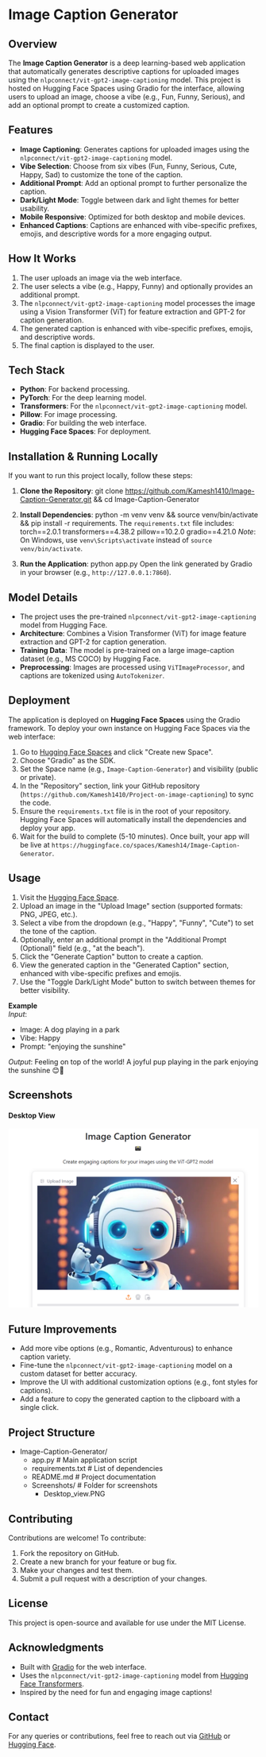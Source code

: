 # Image Caption Generator

## Overview
The **Image Caption Generator** is a deep learning-based web application that automatically generates descriptive captions for uploaded images using the `nlpconnect/vit-gpt2-image-captioning` model. This project is hosted on Hugging Face Spaces using Gradio for the interface, allowing users to upload an image, choose a vibe (e.g., Fun, Funny, Serious), and add an optional prompt to create a customized caption.

## Features
- **Image Captioning**: Generates captions for uploaded images using the `nlpconnect/vit-gpt2-image-captioning` model.
- **Vibe Selection**: Choose from six vibes (Fun, Funny, Serious, Cute, Happy, Sad) to customize the tone of the caption.
- **Additional Prompt**: Add an optional prompt to further personalize the caption.
- **Dark/Light Mode**: Toggle between dark and light themes for better usability.
- **Mobile Responsive**: Optimized for both desktop and mobile devices.
- **Enhanced Captions**: Captions are enhanced with vibe-specific prefixes, emojis, and descriptive words for a more engaging output.

## How It Works
1. The user uploads an image via the web interface.
2. The user selects a vibe (e.g., Happy, Funny) and optionally provides an additional prompt.
3. The `nlpconnect/vit-gpt2-image-captioning` model processes the image using a Vision Transformer (ViT) for feature extraction and GPT-2 for caption generation.
4. The generated caption is enhanced with vibe-specific prefixes, emojis, and descriptive words.
5. The final caption is displayed to the user.

## Tech Stack
- **Python**: For backend processing.
- **PyTorch**: For the deep learning model.
- **Transformers**: For the `nlpconnect/vit-gpt2-image-captioning` model.
- **Pillow**: For image processing.
- **Gradio**: For building the web interface.
- **Hugging Face Spaces**: For deployment.

## Installation & Running Locally
If you want to run this project locally, follow these steps:

1. **Clone the Repository**:
git clone https://github.com/Kamesh1410/Image-Caption-Generator.git && cd Image-Caption-Generator

2. **Install Dependencies**:
python -m venv venv && source venv/bin/activate && pip install -r requirements.
The `requirements.txt` file includes:
torch==2.0.1
transformers==4.38.2
pillow==10.2.0
gradio==4.21.0
*Note*: On Windows, use `venv\Scripts\activate` instead of `source venv/bin/activate`.

3. **Run the Application**:
python app.py
Open the link generated by Gradio in your browser (e.g., `http://127.0.0.1:7860`).

## Model Details
- The project uses the pre-trained `nlpconnect/vit-gpt2-image-captioning` model from Hugging Face.
- **Architecture**: Combines a Vision Transformer (ViT) for image feature extraction and GPT-2 for caption generation.
- **Training Data**: The model is pre-trained on a large image-caption dataset (e.g., MS COCO) by Hugging Face.
- **Preprocessing**: Images are processed using `ViTImageProcessor`, and captions are tokenized using `AutoTokenizer`.

## Deployment
The application is deployed on **Hugging Face Spaces** using the Gradio framework. To deploy your own instance on Hugging Face Spaces via the web interface:

1. Go to [Hugging Face Spaces](https://huggingface.co/spaces) and click "Create new Space".
2. Choose "Gradio" as the SDK.
3. Set the Space name (e.g., `Image-Caption-Generator`) and visibility (public or private).
4. In the "Repository" section, link your GitHub repository (`https://github.com/Kamesh1410/Project-on-image-captioning`) to sync the code.
5. Ensure the `requirements.txt` file is in the root of your repository. Hugging Face Spaces will automatically install the dependencies and deploy your app.
6. Wait for the build to complete (5-10 minutes). Once built, your app will be live at `https://huggingface.co/spaces/Kamesh14/Image-Caption-Generator`.

## Usage
1. Visit the [Hugging Face Space](https://huggingface.co/spaces/Kamesh14/Image-Caption-Generator).
2. Upload an image in the "Upload Image" section (supported formats: PNG, JPEG, etc.).
3. Select a vibe from the dropdown (e.g., "Happy", "Funny", "Cute") to set the tone of the caption.
4. Optionally, enter an additional prompt in the "Additional Prompt (Optional)" field (e.g., "at the beach").
5. Click the "Generate Caption" button to create a caption.
6. View the generated caption in the "Generated Caption" section, enhanced with vibe-specific prefixes and emojis.
7. Use the "Toggle Dark/Light Mode" button to switch between themes for better visibility.

**Example**  
*Input*:  
- Image: A dog playing in a park  
- Vibe: Happy  
- Prompt: "enjoying the sunshine"  

*Output*:  Feeling on top of the world! A joyful pup playing in the park enjoying the sunshine 😊🌟

## Screenshots
#### Desktop View
![Desktop View](Screenshots/Desktop_view.PNG)

## Future Improvements
- Add more vibe options (e.g., Romantic, Adventurous) to enhance caption variety.
- Fine-tune the `nlpconnect/vit-gpt2-image-captioning` model on a custom dataset for better accuracy.
- Improve the UI with additional customization options (e.g., font styles for captions).
- Add a feature to copy the generated caption to the clipboard with a single click.

## Project Structure
- Image-Caption-Generator/
  - app.py              # Main application script
  - requirements.txt    # List of dependencies
  - README.md           # Project documentation
  - Screenshots/        # Folder for screenshots
    - Desktop_view.PNG
## Contributing
Contributions are welcome! To contribute:

1. Fork the repository on GitHub.
2. Create a new branch for your feature or bug fix.
3. Make your changes and test them.
4. Submit a pull request with a description of your changes.

## License
This project is open-source and available for use under the MIT License.

## Acknowledgments
- Built with [Gradio](https://gradio.app/) for the web interface.
- Uses the `nlpconnect/vit-gpt2-image-captioning` model from [Hugging Face Transformers](https://huggingface.co/docs/transformers/index).
- Inspired by the need for fun and engaging image captions!

## Contact
For any queries or contributions, feel free to reach out via [GitHub](https://github.com/Kamesh1410) or [Hugging Face](https://huggingface.co/Kamesh14).
